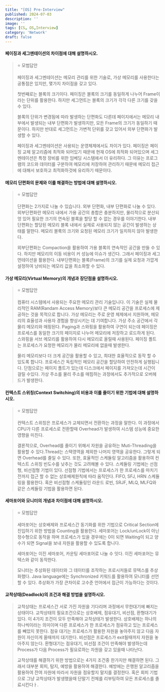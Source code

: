 ```yaml
---
title: "[OS] Pre-Interview"
published: 2024-07-03
description: ''
image: ''
tags: [CS, OS,Interview]
category: 'Network'
draft: false 
---
```

#### 페이징과 세그멘테이션의 차이점에 대해 설명하시오.
> ⭐ 모범답안
>   
> 페이징과 세그멘테이션는 메모리 관리를 위한 기술로, 가상 메모리를 사용한다는 공통점은 있지만,
> 몇가지 차이점을 갖고 있다.  
> 
> 첫번째로는 블록의 크기이다. 페이징은 블록의 크기를 동일하게 나누어 Frame이라는 단위를 활용한다. 하지만 세그먼트는
> 블록의 크기가 각각 다른 크기를 갖을 수 있다.
> 
> 블록의 단위가 변경됨에 따라 발생하는 단편화도 다른데 페이지에서는 메모리 내부에서 발생되는 내부 단편화가 발생하지만, 모든 Frame의 크기가
> 동일하기 때문이다. 하지만 반대로 세그먼트는 가변적 단위를 갖고 있어서 외부 단편화가 발생할 수 있다. 
>
> 페이징과 세그멘테이션은 사용되는 운영체제에서도 차이가 있다. 페이징은 페이징 교체 알고리즘에 최적화 되어있기 때문에 현재 OS에 최적화 되어있으며
> 세그멘테이션은 특정 장비를 위한 임베딩 시스템에서 더 유리하다. 그 이유는 프로그램의 코드와 데이터를 구분하여 메모리에 저장하여 관리하기 때문에 메모리
> 접근에 대해서 보호하고 최적화하것에 유리하기 때문이다.


#### 메모리 단편화의 문제와 이를 해결하는 방법에 대해 설명하시오.
> ⭐ 모범답안  
> 
> 단편화는 2가지로 나눌 수 있습니다. 외부 단편화, 내부 단편화로 나눌 수 있다. 외부단편화란 메모리 내에서 가용 공간의 총합은 충분하지만,
> 물리적으로 분산되엉 있어 필요한 크기의 연속된 블록을 할당 할 수 없는 경우를 이야기한다. 내부 단편화는 할당된 메모리 블록 내에서 실제로 사용되지 않는 공간이
> 발생하는 상태를 말한다. 메모리 블룩의 크기와 요청된 메모리 크기가 일치하지 않아 발생한다.  
> 
> 외부단편화는 Compaction을 활용하여 가용 블록의 연속적인 공간을 만들 수 있다. 하지만 메모리의 이동 비용이 커 성능에 이슈가 생긴다.
> 그래서 페이징과 세그먼테이션을 활용한다.
> 내부단편화는 블록(Frame)의 크기를 실제 요청과 가깝게 설정하여 낭비되는 메모리 값을 최소화할 수 있다.


#### 가상 메모리(Virtual Memory)의 개념과 장단점을 설명하시오.
> ⭐ 모범답안
>
> 컴퓨터 시스템에서 사용되는 주요한 메모리 관리 기술입니다. 이 기술은 실제 물리적인 RAM(Randam Access Memory)보다 큰 메모리 공간을 프로세스에 제공하는 것을 목적으로 합니다. 가상 메모리는 주로 운영 체제에서 지원하며, 메모리의 효율성과 사용자 경험을 향상시키는 데 기여합니다.
> 가상 주소 공간에서 각 물리 메모리와 매핑된다. Paging과 스와핑을 활용하여 구연이 되는데 페이징은 프로세스를 동일한 크기의 페이지로 나누어 메모리에 저장하고 로드하게 된다. 스와핑을 서브 메모리를 활용하여
> 다시 메모리로 올릴때 사용된다. 페이징 폴트는 프로세스가 요청한 메모리가 물리 메모리에 없을때 발생한다. 
> 
> 물리 메모리보다 더 크게 공간을 활용할 수 있고, 최대한 효율적으로 동작 할 수 있도록 합니다. 프로세스간 독립적인 메모리 공간을 할당하여 안전하게 실행됩니다.
> 단점으로는 페이지 폴트가 있는데 디스크에서 페이지를 가져오는데 시간이 걸릴 수있다. 가상 주소를 물리 주소를 매핌하는 과정에서도 추가적으로 오버헤드가 발생한다.

#### 컨텍스트 스위칭(Context Switching)의 비용과 이를 줄이기 위한 기법에 대해 설명하시오.
> ⭐ 모범답안  
> 
> 컨텍스트 스위칭은 프로세스가 교체되면서 전환하는 과정을 말한다. 이 과정에서 CPU가 다른 프로세스로 전환할때 Overhead가 발생하여 시스템 성능에
> 중요한 영향을 미친다.
> 
> 결론적으로, Overhead를 줄이기 위해서 자원을 공유하는 Muti-Threading을 활용할 수 있다.Thread는 스택영역을 제외한 나머지 영역을 공유한다.
> 그렇게 되면 Overhead를 줄일 수 있다. 또한, 효율적인 스케듈링 알고리즘을 활용하여 컨텍스트 스위칭 빈도수를 낮추는 것도 고려해볼 수 있다.
> 스케듈링 기법에는 선점형, 비선점형 기법이 있다. 선점형 기법에서는 프로세스가 한 프로세스를 마치기 전까지 접근 할 수 없는 상호배제원칙에 따라 움직인다.
> FIFO, SFJ, HRN 스케듈링을 활용한다. 혹은 비선점형 스케듈링인 라운드 로빈, SRJF, MLQ, MLFQ와 같은 스케듈링 기법을 활용하면 된다.

#### 세마포어와 모니터의 개념과 차이점에 대해 설명하시오.
> ⭐ 모범답안  
> 
> 세마포어는 상호배제와 프로세스간 동기화를 위한 기법으로 Critical Section에 진입하기 위한 방법을 Counting을 활용한다.
> 세마포어는 Lock/unLock이 아닌 정수형으로 동작을 하며 프로세스가 있을 경우에는 0이 되면 Waiting이 되고 양수가 되면 Signal을 보내 자원을 활용할 수
> 있도록 합니다.
> 
> 세마포어는 이진 세마포어, 카운팅 세마포어로 나눌 수 잇다. 이진 세마포어는 뮤텍스와 같이 동작한다.
> 
> 모니터는 추상화된 데이터와 그 데이터를 조작하는 프로시저들로 뮤텍스를 추상화했다. Java language에는 Synchronized 키워드를 활용하여 모니터를 선언할 수 있다.
> 추상화가 가장 큰차이로 고수준 언어에서 접근이 가능하다는 것이다.

#### 교착상태(Deadlock)의 조건과 해결 방법을 설명하시오.
> 교착상태는 프로세스간 서로 가진 자원을 기다리며 과정에서 무한대기에 빠지는 상태이다. 교착상태의 필요조건으로는
> 상호배제, 점유대기, 비선점, 환형대기가 있다. 이 4가지 조건이 모두 만족해야 교착상태가 발생한다.
> 상호배제는 하나의 하나씩이라는 의미이며 다른 프로세스가 한 프로세스가 점유하고 있는 프로세스를 빼았지 못한다.
> 점유 대기는 프로세스가 활용한 자원을 놓아주지 않고 다음 자원이 자신이게 올때까지 대기한다. 비선점은 프로세스가 exit될때까지 자원을 놓아주지 않는다.
> 환형대기는 점유대기, 비선점 조건이 만족해야 발생하는데 Process가 다음 Process가 필요로하는 자원을 갖고 있을때 나타난다.
> 
> 교착상태를 해결하기 위한 방법으로는 4가지 조건중 한가지만 해결하면 된다. 그래서 대부분 회피, 탐지, 예방을 활용하여 해결한다.
> 예방에는 은행원 알고리즘을 활용하여 잔여 자원에 따라서 자원을 점유할지 말지를 결정한다. 혹은 회피 기법으로 그냥 교착상태가 발생했을때 단말기 전체를 리부팅하여 모든 프로세스를 졸료시킨다ㅏ.
> 

